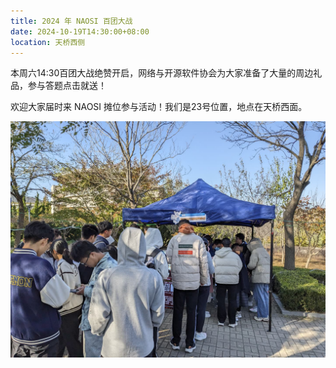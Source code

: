 ```yaml
---
title: 2024 年 NAOSI 百团大战
date: 2024-10-19T14:30:00+08:00
location: 天桥西侧
---
```


本周六14:30百团大战绝赞开启，网络与开源软件协会为大家准备了大量的周边礼品，参与答题点击就送！

欢迎大家届时来 NAOSI 摊位参与活动！我们是23号位置，地点在天桥西面。

![](../../../images/recruit2024.jpg)
